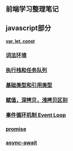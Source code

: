 ## 前端学习整理笔记

## javascript部分
  #### [var, let, const](https://github.com/wangQiaoBrother/javascript-basic-learn/issues/3)  
  ### [词法环境](https://github.com/wangQiaoBrother/javascript-basic-learn/issues/7)  
  ### [执行栈和任务队列](https://github.com/wangQiaoBrother/javascript-basic-learn/issues/8)  
  ### [基础类型和引用类型](https://github.com/wangQiaoBrother/javascript-basic-learn/issues/5)  
  ### [赋值，深拷贝，浅拷贝区别](https://github.com/wangQiaoBrother/javascript-basic-learn/issues/4)  
  ### [事件循环机制 Event Loop](https://github.com/wangQiaoBrother/javascript-basic-learn/issues/6)  
  ### [promise](https://github.com/wangQiaoBrother/javascript-basic-learn/issues/1)  
  ### [async-await](https://github.com/wangQiaoBrother/javascript-basic-learn/issues/2)  
  

